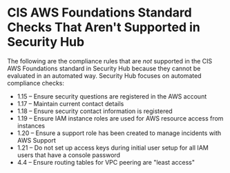 # CIS AWS Foundations Standard Checks That Aren't Supported in Security Hub<a name="securityhub-standards-cis-checks-not-supported"></a>

The following are the compliance rules that are *not* supported in the CIS AWS Foundations standard in Security Hub because they cannot be evaluated in an automated way\. Security Hub focuses on automated compliance checks:
+ 1\.15 – Ensure security questions are registered in the AWS account 
+ 1\.17 – Maintain current contact details 
+ 1\.18 – Ensure security contact information is registered 
+ 1\.19 – Ensure IAM instance roles are used for AWS resource access from instances
+ 1\.20 – Ensure a support role has been created to manage incidents with AWS Support
+ 1\.21 – Do not set up access keys during initial user setup for all IAM users that have a console password
+ 4\.4 – Ensure routing tables for VPC peering are "least access"